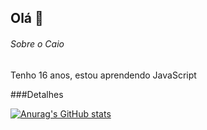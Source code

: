 ## Olá 👋

###### Sobre o Caio
Tenho 16 anos, estou aprendendo JavaScript

###Detalhes

[![Anurag's GitHub stats](httpsgithub-readme-stats.vercel.appapiusername=kkcaio&show_icons=true&theme=dark)](httpsgithub.comanuraghazragithub-readme-stats)

